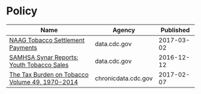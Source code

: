 # Policy

Name | Agency | Published
---- | ---- | ---------
[NAAG Tobacco Settlement Payments](../datasets/ffbi-is3j.md) | data.cdc.gov | 2017-03-02
[SAMHSA Synar Reports: Youth Tobacco Sales](../datasets/escb-scz6.md) | data.cdc.gov | 2016-12-12
[The Tax Burden on Tobacco Volume 49, 1970-2014](../datasets/7nwe-3aj9.md) | chronicdata.cdc.gov | 2017-02-07

